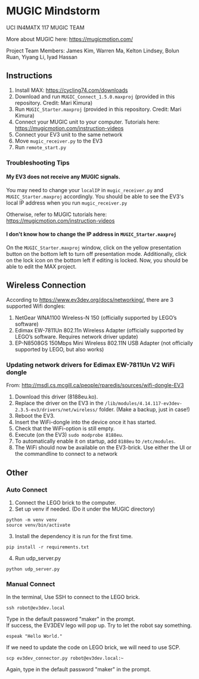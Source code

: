 # MUGIC Mindstorm
UCI IN4MATX 117 MUGIC TEAM

More about MUGIC here: https://mugicmotion.com/

Project Team Members:
James Kim, Warren Ma, Kelton Lindsey, Bolun Ruan, Yiyang Li, Iyad Hassan

## Instructions
1. Install MAX: https://cycling74.com/downloads
2. Download and run ``MUGIC_Connect_1.5.0.maxproj`` (provided in this repository. Credit: Mari Kimura)
3. Run ``MUGIC_Starter.maxproj`` (provided in this repository. Credit: Mari Kimura)
4. Connect your MUGIC unit to your computer. Tutorials here: https://mugicmotion.com/instruction-videos
5. Connect your EV3 unit to the same network
6. Move ``mugic_receiver.py`` to the EV3
7. Run ``remote_start.py``

### Troubleshooting Tips
#### My EV3 does not receive any MUGIC signals.
You may need to change your ``localIP`` in ``mugic_receiver.py`` and ``MUGIC_Starter.maxproj`` accordingly. You should be able to see the EV3's local IP address when you run ``mugic_receiver.py``

Otherwise, refer to MUGIC tutorials here: https://mugicmotion.com/instruction-videos

#### I don't know how to change the IP address in ``MUGIC_Starter.maxproj``

On the ``MUGIC_Starter.maxproj`` window, click on the yellow presentation button on the bottom left to turn off presentation mode. Additionally, click on the lock icon on the bottom left if editing is locked. Now, you should be able to edit the MAX project.

## Wireless Connection

According to https://www.ev3dev.org/docs/networking/, there are 3 supported Wifi dongles:

1. NetGear WNA1100 Wireless-N 150 (officially supported by LEGO’s software)
2. Edimax EW-7811Un 802.11n Wireless Adapter (officially supported by LEGO’s software. Requires network driver update)
3. EP-N8508GS 150Mbps Mini Wireless 802.11N USB Adapter (not officially supported by LEGO, but also works)

### Updating network drivers for Edimax EW-7811Un V2 WiFi dongle
From: http://msdl.cs.mcgill.ca/people/rparedis/sources/wifi-dongle-EV3

1. Download this driver (8188eu.ko).
2. Replace the driver on the EV3 in the ``/lib/modules/4.14.117-ev3dev-2.3.5-ev3/drivers/net/wireless/`` folder. (Make a backup, just in case!)
3. Reboot the EV3.
4. Insert the WiFi-dongle into the device once it has started.
5. Check that the WiFi-option is still empty.
6. Execute (on the EV3) ``sudo modprobe 8188eu``.
7. To automatically enable it on startup, add ``8188eu`` to ``/etc/modules``.
8. The WiFi should now be available on the EV3-brick. Use either the UI or the commandline to connect to a network

## Other
### Auto Connect

1. Connect the LEGO brick to the computer.  
2. Set up venv if needed. (Do it under the MUGIC directory)  

``
python -m venv venv
``  
``
source venv/bin/activate
``


3. Install the dependency it is run for the first time.

``
pip install -r requirements.txt
``

4. Run udp_server.py

``
python udp_server.py
``

### Manual Connect

In the terminal, Use SSH to connect to the LEGO brick.

``
ssh robot@ev3dev.local
``

Type in the default password "maker" in the prompt.  
If success, the EV3DEV lego will pop up. Try to let the robot say something.

``
espeak "Hello World."
``

If we need to update the code on LEGO brick, we will need to use SCP.

``
scp ev3dev_connector.py robot@ev3dev.local:~
``

Again, type in the default password "maker" in the prompt.  
